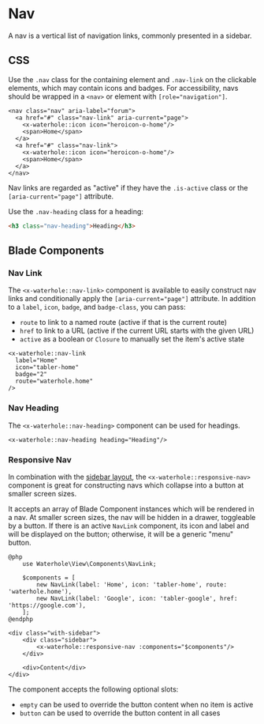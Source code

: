 # Nav
A nav is a vertical list of navigation links, commonly presented in a sidebar.

## CSS
Use the `.nav` class for the containing element and `.nav-link` on the clickable elements, which may contain icons and badges. For accessibility, navs should be wrapped in a `<nav>` or element with `[role="navigation"]`.

```blade render
<nav class="nav" aria-label="forum">
  <a href="#" class="nav-link" aria-current="page">
    <x-waterhole::icon icon="heroicon-o-home"/>
    <span>Home</span>
  </a>
  <a href="#" class="nav-link">
    <x-waterhole::icon icon="heroicon-o-home"/>
    <span>Home</span>
  </a>
</nav>
```

Nav links are regarded as "active" if they have the `.is-active` class or the `[aria-current="page"]` attribute.

Use the `.nav-heading` class for a heading:

```html render
<h3 class="nav-heading">Heading</h3>
```

## Blade Components
### Nav Link
The `<x-waterhole::nav-link>` component is available to easily construct nav links and conditionally apply the `[aria-current="page"]` attribute. In addition to a `label`, `icon`, `badge`, and `badge-class`, you can pass:

- `route` to link to a named route (active if that is the current route)
- `href` to link to a URL (active if the current URL starts with the given URL)
- `active` as a boolean or `Closure` to manually set the item's active state

```blade render
<x-waterhole::nav-link
  label="Home"
  icon="tabler-home"
  badge="2"
  route="waterhole.home"
/>
```

### Nav Heading
The `<x-waterhole::nav-heading>` component can be used for headings.

```blade render
<x-waterhole::nav-heading heading="Heading"/>
```

### Responsive Nav
In combination with the [sidebar layout](./layout.md#sidebar), the `<x-waterhole::responsive-nav>` component is great for constructing navs which collapse into a button at smaller screen sizes. 

It accepts an array of Blade Component instances which will be rendered in a nav. At smaller screen sizes, the nav will be hidden in a drawer, toggleable by a button. If there is an active `NavLink` component, its icon and label and will be displayed on the button; otherwise, it will be a generic "menu" button.

```blade render
@php
    use Waterhole\View\Components\NavLink;
    
    $components = [
        new NavLink(label: 'Home', icon: 'tabler-home', route: 'waterhole.home'),
        new NavLink(label: 'Google', icon: 'tabler-google', href: 'https://google.com'),
    ];
@endphp

<div class="with-sidebar">
    <div class="sidebar">
        <x-waterhole::responsive-nav :components="$components"/>
    </div>

    <div>Content</div>
</div>
```

The component accepts the following optional slots:

- `empty` can be used to override the button content when no item is active
- `button` can be used to override the button content in all cases
